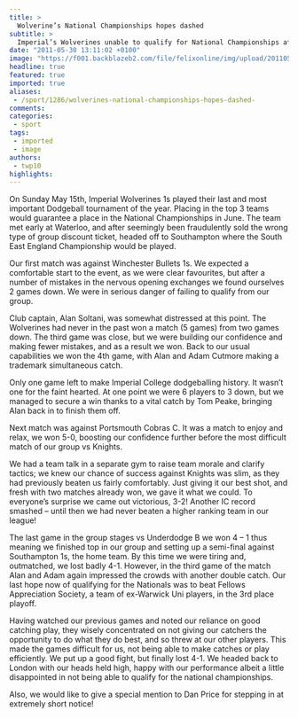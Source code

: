 ```yaml
---
title: >
  Wolverine’s National Championships hopes dashed
subtitle: >
  Imperial’s Wolverines unable to qualify for National Championships after suffering heartbreak in Southampton
date: "2011-05-30 13:11:02 +0100"
image: "https://f001.backblazeb2.com/file/felixonline/img/upload/201105301410-felix-imperialthrow.jpg"
headline: true
featured: true
imported: true
aliases:
 - /sport/1286/wolverines-national-championships-hopes-dashed-
comments:
categories:
 - sport
tags:
 - imported
 - image
authors:
 - twp10
highlights:
---
```


On Sunday May 15th, Imperial Wolverines 1s played their last and most important Dodgeball tournament of the year. Placing in the top 3 teams would guarantee a place in the National Championships in June. The team met early at Waterloo, and after seemingly been fraudulently sold the wrong type of group discount ticket, headed off to Southampton where the South East England Championship would be played.

Our first match was against Winchester Bullets 1s. We expected a comfortable start to the event, as we were clear favourites, but after a number of mistakes in the nervous opening exchanges we found ourselves 2 games down. We were in serious danger of failing to qualify from our group.

Club captain, Alan Soltani, was somewhat distressed at this point. The Wolverines had never in the past won a match (5 games) from two games down. The third game was close, but we were building our confidence and making fewer mistakes, and as a result we won. Back to our usual capabilities we won the 4th game, with Alan and Adam Cutmore making a trademark simultaneous catch.

Only one game left to make Imperial College dodgeballing history. It wasn’t one for the faint hearted. At one point we were 6 players to 3 down, but we managed to secure a win thanks to a vital catch by Tom Peake, bringing Alan back in to finish them off.

Next match was against Portsmouth Cobras C. It was a match to enjoy and relax, we won 5-0, boosting our confidence further before the most difficult match of our group vs Knights.

We had a team talk in a separate gym to raise team morale and clarify tactics; we knew our chance of success against Knights was slim, as they had previously beaten us fairly comfortably. Just giving it our best shot, and fresh with two matches already won, we gave it what we could. To everyone’s surprise we came out victorious, 3-2! Another IC record smashed – until then we had never beaten a higher ranking team in our league!

The last game in the group stages vs Underdodge B we won 4 – 1 thus meaning we finished top in our group and setting up a semi-final against Southampton 1s, the home team. By this time we were tiring and, outmatched, we lost badly 4-1. However, in the third game of the match Alan and Adam again impressed the crowds with another double catch. Our last hope now of qualifying for the Nationals was to beat Fellows Appreciation Society, a team of ex-Warwick Uni players, in the 3rd place playoff.

Having watched our previous games and noted our reliance on good catching play, they wisely concentrated on not giving our catchers the opportunity to do what they do best, and so threw at our other players. This made the games difficult for us, not being able to make catches or play efficiently. We put up a good fight, but finally lost 4-1. We headed back to London with our heads held high, happy with our performance albeit a little disappointed in not being able to qualify for the national championships.

Also, we would like to give a special mention to Dan Price for stepping in at extremely short notice!

